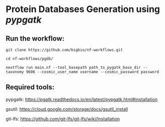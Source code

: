 Protein Databases Generation using *pypgatk*
============================================

Run the workflow:
-------
	
	git clone https://github.com/bigbio/nf-workflows.git
	
	cd nf-workflows/pgdb/
	
	nextflow run main.nf --tool_basepath path_to_pygatk_base_dir --taxonomy 9606 --cosmic_user_name username --cosmic_password password 
 
 
Required tools:
---------

pypgatk: https://pgatk.readthedocs.io/en/latest/pypgatk.html#installation

gsutil: https://cloud.google.com/storage/docs/gsutil_install

git-lfs: https://github.com/git-lfs/git-lfs/wiki/Installation
